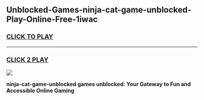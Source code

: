 
## Unblocked-Games-ninja-cat-game-unblocked-Play-Online-Free-1iwac
<h3>
<a href="https://premium76.site?title=ninja-cat-game-unblocked&ref=26A">CLICK TO PLAY</a></h3>
<hr>

<h3>
<a href="https://premium76.site?title=ninja-cat-game-unblocked&ref=26A">CLICK 2 PLAY</a>
  
</h3>

<a href="https://premium76.site?title=ninja-cat-game-unblocked&ref=26A"><img src="https://clearcache.store/games.png"></a>


**ninja-cat-game-unblocked games unblocked: Your Gateway to Fun and Accessible Online Gaming**
